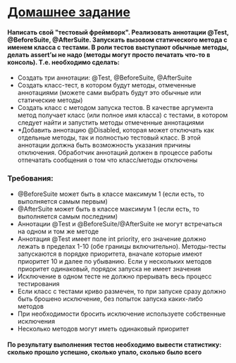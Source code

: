 # [Домашнее задание](https://otus.ru/learning/292050/)
#### Написать свой "тестовый фреймворк". Реализовать аннотации @Test, @BeforeSuite, @AfterSuite. Запускать вызовом статического метода с именем класса с тестами. В роли тестов выступают обычные методы, делать assert’ы не надо (методы могут просто печатать что-то в консоль). Т.е. необходимо сделать:
* Создать три аннотации: @Test, @BeforeSuite, @AfterSuite
* Создать класс-тест, в котором будут методы, отмеченные аннотациями (можете сами выбрать будут это обычные или статические методы)
* Создать класс с методом запуска тестов. В качестве аргумента метод получает класс (или полное имя класса) с тестами, в котором следует
  найти и запустить методы отмеченные аннотациями
* *Добавить аннотацию @Disabled, которая может отключать как отдельные методы, так и полностью тестовый класс. В этой аннотации должна
  быть возможность указания причины отключения. Обработчик аннотаций должен в процессе работы отпечатать сообщения о том что
  класс/методы отключены
### Требования:
* @BeforeSuite может быть в классе максимум 1 (если есть, то выполняется самым первым)
* @AfterSuite может быть в классе максимум 1 (если есть, то выполняется самым последним)
* Аннотации @Test и @BeforeSuite/@AfterSuite не могут встречаться на одном и том же методе
* Аннотация @Test имеет поле int priority, его значение должно лежать в пределах 1-10 (обе границы включительно). Методы-тесты запускаются в
  порядке приоритета, вначале которые имеют приоритет 10 и далее по убыванию. Если у нескольких методов приоритет одинаковый, порядок
  запуска не имеет значения
* Исключение в одном тесте не должно прерывать весь процесс тестирования
* Если класс с тестами криво размечен, то при запуске сразу должно быть брошено исключение, без попыток запуска каких-либо методов
* При необходимости бросить исключение используете собственные исключения
* Несколько методов могут иметь одинаковый приоритет
#### По результату выполнения тестов необходимо вывести статистику: сколько прошло успешно, сколько упало, сколько было всего